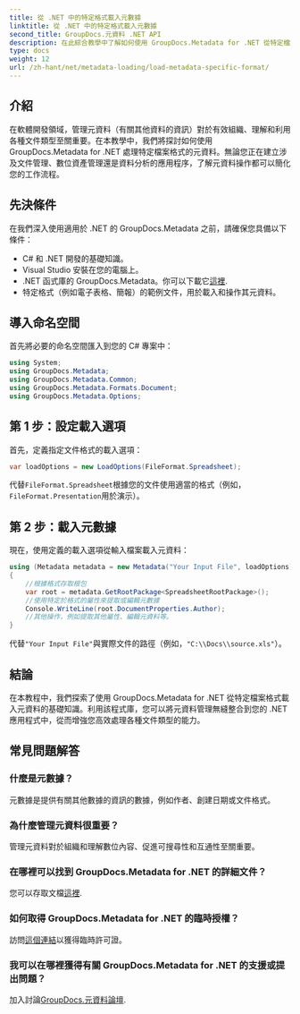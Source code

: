 ```yaml
---
title: 從 .NET 中的特定格式載入元數據
linktitle: 從 .NET 中的特定格式載入元數據
second_title: GroupDocs.元資料 .NET API
description: 在此綜合教學中了解如何使用 GroupDocs.Metadata for .NET 從特定檔案格式載入元資料。
type: docs
weight: 12
url: /zh-hant/net/metadata-loading/load-metadata-specific-format/
---
```

## 介紹
在軟體開發領域，管理元資料（有關其他資料的資訊）對於有效組織、理解和利用各種文件類型至關重要。在本教學中，我們將探討如何使用 GroupDocs.Metadata for .NET 處理特定檔案格式的元資料。無論您正在建立涉及文件管理、數位資產管理還是資料分析的應用程序，了解元資料操作都可以簡化您的工作流程。
## 先決條件
在我們深入使用適用於 .NET 的 GroupDocs.Metadata 之前，請確保您具備以下條件：
- C# 和 .NET 開發的基礎知識。
- Visual Studio 安裝在您的電腦上。
-  .NET 函式庫的 GroupDocs.Metadata。你可以下載它[這裡](https://releases.groupdocs.com/metadata/net/).
- 特定格式（例如電子表格、簡報）的範例文件，用於載入和操作其元資料。

## 導入命名空間
首先將必要的命名空間匯入到您的 C# 專案中：
```csharp
using System;
using GroupDocs.Metadata;
using GroupDocs.Metadata.Common;
using GroupDocs.Metadata.Formats.Document;
using GroupDocs.Metadata.Options;
```

## 第 1 步：設定載入選項
首先，定義指定文件格式的載入選項：
```csharp
var loadOptions = new LoadOptions(FileFormat.Spreadsheet);
```
代替`FileFormat.Spreadsheet`根據您的文件使用適當的格式（例如，`FileFormat.Presentation`用於演示）。
## 第 2 步：載入元數據
現在，使用定義的載入選項從輸入檔案載入元資料：
```csharp
using (Metadata metadata = new Metadata("Your Input File", loadOptions))
{
    //根據格式存取根包
    var root = metadata.GetRootPackage<SpreadsheetRootPackage>();
    //使用特定於格式的屬性來提取或編輯元數據
    Console.WriteLine(root.DocumentProperties.Author);
    //其他操作，例如提取其他屬性、編輯元資料等。
}
```
代替`"Your Input File"`與實際文件的路徑（例如，`"C:\\Docs\\source.xls"`）。

## 結論
在本教程中，我們探索了使用 GroupDocs.Metadata for .NET 從特定檔案格式載入元資料的基礎知識。利用該程式庫，您可以將元資料管理無縫整合到您的 .NET 應用程式中，從而增強您高效處理各種文件類型的能力。

## 常見問題解答
### 什麼是元數據？
元數據是提供有關其他數據的資訊的數據，例如作者、創建日期或文件格式。
### 為什麼管理元資料很重要？
管理元資料對於組織和理解數位內容、促進可搜尋性和互通性至關重要。
### 在哪裡可以找到 GroupDocs.Metadata for .NET 的詳細文件？
您可以存取文檔[這裡](https://reference.groupdocs.com/metadata/net/).
### 如何取得 GroupDocs.Metadata for .NET 的臨時授權？
訪問[這個連結](https://purchase.groupdocs.com/temporary-license/)以獲得臨時許可證。
### 我可以在哪裡獲得有關 GroupDocs.Metadata for .NET 的支援或提出問題？
加入討論[GroupDocs.元資料論壇](https://forum.groupdocs.com/c/metadata/14).